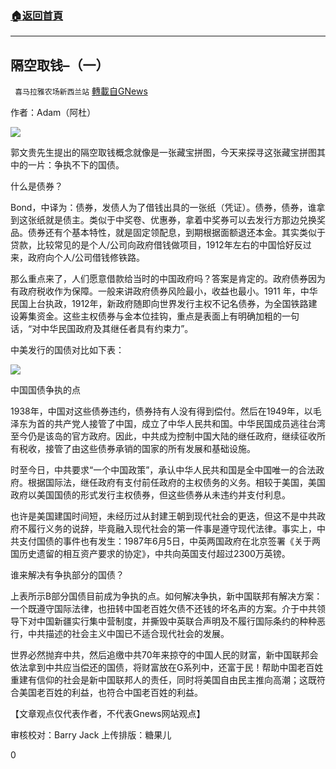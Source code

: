 ###  [:house:返回首頁](https://github.com/ourhimalayas/txt)
---

## 隔空取钱&#8211;（一）
` 喜马拉雅农场新西兰站` [轉載自GNews](https://gnews.org/zh-hans/1337501/)

作者：Adam（阿杜）

![]()![](https://gnews-media-offload.s3.amazonaws.com/wp-content/uploads/2021/06/20173749/062101.jpg)

郭文贵先生提出的隔空取钱概念就像是一张藏宝拼图，今天来探寻这张藏宝拼图其中的一片：争执不下的国债。

什么是债券？

Bond，中译为：债券，发债人为了借钱出具的一张纸（凭证）。债券，债券，谁拿到这张纸就是债主。类似于中奖卷、优惠券，拿着中奖券可以去发行方那边兑换奖品。债券还有个基本特性，就是固定领配息，到期根据面额退还本金。其实类似于贷款，比较常见的是个人/公司向政府借钱做项目，1912年左右的中国恰好反过来，政府向个人/公司借钱修铁路。

那么重点来了，人们愿意借款给当时的中国政府吗？答案是肯定的。政府债券因为有政府税收作为保障。一般来讲政府债券风险最小，收益也最小。1911 年，中华民国上台执政，1912年，新政府随即向世界发行主权不记名债券，为全国铁路建设筹集资金。这些主权债券与金本位挂钩，重点是表面上有明确加粗的一句话，“对中华民国政府及其继任者具有约束力”。

中美发行的国债对比如下表：

![]()![](https://gnews-media-offload.s3.amazonaws.com/wp-content/uploads/2021/06/20173931/062102.jpg)

中国国债争执的点

1938年，中国对这些债券违约，债券持有人没有得到偿付。然后在1949年，以毛泽东为首的共产党人接管了中国，成立了中华人民共和国。中华民国成员逃往台湾至今仍是该岛的官方政府。因此，中共成为控制中国大陆的继任政府，继续征收所有税收，接管了由这些债券承销的国家的所有发展和基础设施。

时至今日，中共要求“一个中国政策”，承认中华人民共和国是全中国唯一的合法政府。根据国际法，继任政府有支付前任政府的主权债务的义务。相较于美国，美国政府以美国国债的形式发行主权债券，但这些债券从未违约并支付利息。

也许是美国建国时间短，未经历过从封建王朝到现代社会的更迭，但这不是中共政府不履行义务的说辞，毕竟融入现代社会的第一件事是遵守现代法律。事实上，中共支付国债的事件也有发生：1987年6月5日，中英两国政府在北京签署《关于两国历史遗留的相互资产要求的协定》，中共向英国支付超过2300万英镑。

谁来解决有争执部分的国债？

上表所示B部分国债目前成为争执的点。如何解决争执，新中国联邦有解决方案：一个既遵守国际法律，也扭转中国老百姓欠债不还钱的坏名声的方案。介于中共领导下对中国新疆实行集中营制度，并撕毁中英联合声明及不履行国际条约的种种恶行，中共描述的社会主义中国已不适合现代社会的发展。

世界必然抛弃中共，然后追缴中共70年来掠夺的中国人民的财富，新中国联邦会依法拿到中共应当偿还的国债，将财富放在G系列中，还富于民！帮助中国老百姓重建有信仰的社会是新中国联邦人的责任，同时将美国自由民主推向高潮；这既符合美国老百姓的利益，也符合中国老百姓的利益。

【文章观点仅代表作者，不代表Gnews网站观点】

审核校对：Barry Jack
上传排版：糖果儿

0
